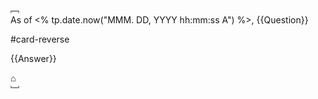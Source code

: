 ﹇<br>
As of <% tp.date.now("MMM. DD, YYYY hh:mm:ss A") %>, {{Question}}

#card-reverse

{{Answer}}

⌂
<br>﹈<br>
